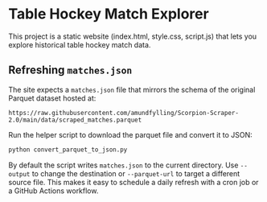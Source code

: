 # Table Hockey Match Explorer

This project is a static website (index.html, style.css, script.js) that lets you
explore historical table hockey match data.

## Refreshing `matches.json`

The site expects a `matches.json` file that mirrors the schema of the original
Parquet dataset hosted at:

```
https://raw.githubusercontent.com/amundfylling/Scorpion-Scraper-2.0/main/data/scraped_matches.parquet
```

Run the helper script to download the parquet file and convert it to JSON:

```bash
python convert_parquet_to_json.py
```

By default the script writes `matches.json` to the current directory. Use
`--output` to change the destination or `--parquet-url` to target a different
source file. This makes it easy to schedule a daily refresh with a cron job or a
GitHub Actions workflow.
